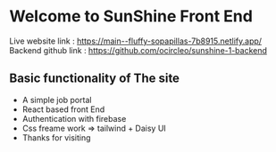 # Welcome to SunShine Front End

Live website link : https://main--fluffy-sopapillas-7b8915.netlify.app/
Backend github link : https://github.com/ocircleo/sunshine-1-backend

## Basic functionality of The site

- A simple job portal
- React based front End
- Authentication with firebase
- Css freame work => tailwind + Daisy UI
- Thanks for visiting
